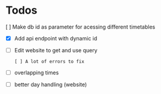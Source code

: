 # Todos

[ ] Make db id as parameter for acessing different timetables

- [x] Add api endpoint with dynamic id
- [ ] Edit website to get and use query

      [ ] A lot of errors to fix

- [ ] overlapping times
- [ ] better day handling (website)
